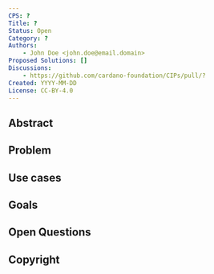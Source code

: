```yaml
---
CPS: ?
Title: ?
Status: Open
Category: ?
Authors:
    - John Doe <john.doe@email.domain>
Proposed Solutions: []
Discussions:
    - https://github.com/cardano-foundation/CIPs/pull/?
Created: YYYY-MM-DD
License: CC-BY-4.0
---
```


<!-- Existing categories:

- Meta     | For meta-CIPs which typically serves another category or group of categories.
- Wallets  | For standardisation across wallets (hardware, full-node or light).
- Tokens   | About tokens (fungible or non-fungible) and minting policies in general.
- Metadata | For proposals around metadata (on-chain or off-chain).
- Tools    | A broad category for ecosystem tools not falling into any other category.
- Plutus   | Changes or additions to Plutus
- Ledger   | For proposals regarding the Cardano ledger (including Reward Sharing Schemes)
- Catalyst | For proposals affecting Project Catalyst / the Jörmungandr project

-->

## Abstract
<!-- A short (\~200 word) description of the target goals and the technical obstacles to those goals. -->

## Problem
<!-- A more elaborate description of the problem and its context. This section should explain what motivates the writing of the CPS document. -->

## Use cases
<!-- A concrete set of examples written from a user's perspective, describing what and why they are trying to do. When they exist, this section should give a sense of the current alternatives and highlight why they are not suitable. -->

## Goals
<!-- A list of goals and non-goals a project is pursuing, ranked by importance. These goals should help understand the design space for the solution and what the underlying project is ultimately trying to achieve.

Goals may also contain requirements for the project. For example, they may include anything from a deadline to a budget (in terms of complexity or time) to security concerns.

Finally, goals may also serve as evaluation metrics to assess how good a proposed solution is. -->

## Open Questions
<!-- A set of questions to which any proposed solution should find an answer. Questions should help guide solutions design by highlighting some foreseen vulnerabilities or design flaws. Solutions in the form of CIP should thereby include these questions as part of their 'Rationale' section and provide an argued answer to each. -->

<!-- OPTIONAL SECTIONS: see CIP-9999 > Specification > CPS > Structure table -->

## Copyright
<!-- The CPS must be explicitly licensed under acceptable copyright terms.  Uncomment the one you wish to use (delete the other one) and ensure it matches the License field in the header:

<!-- This CPS is licensed under [CC-BY-4.0](https://creativecommons.org/licenses/by/4.0/legalcode). -->
<!-- This CPS is licensed under [Apache-2.0](http://www.apache.org/licenses/LICENSE-2.0). -->
